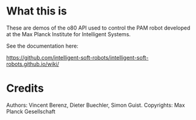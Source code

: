 # What this is

These are demos of the o80 API used to control the PAM robot developed at the Max Planck Institute for Intelligent Systems.

See the documentation here:

https://github.com/intelligent-soft-robots/intelligent-soft-robots.github.io/wiki/

# Credits

Authors: Vincent Berenz, Dieter Buechler, Simon Guist.
Copyrights: Max Planck Gesellschaft

